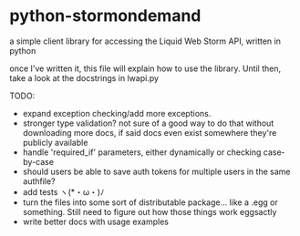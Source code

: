 python-stormondemand
=======
a simple client library for accessing the Liquid Web Storm API, written in python

once I've written it, this file will explain how to use the library. Until then, take a look at the docstrings in lwapi.py

TODO:
 - expand exception checking/add more exceptions.
 - stronger type validation? not sure of a good way to do that without downloading more docs, if said docs even exist somewhere they're publicly available
 - handle 'required_if' parameters, either dynamically or checking case-by-case
 - should users be able to save auth tokens for multiple users in the same authfile?
 - add tests ヽ(*・ω・)ﾉ
 - turn the files into some sort of distributable package... like a .egg or something. Still need to figure out how those things work eggsactly 
 - write better docs with usage examples
